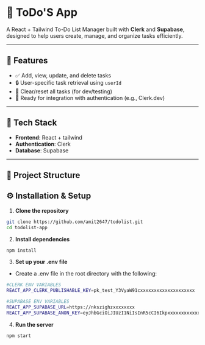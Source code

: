 # 📝 ToDo'S App

A React + Tailwind To-Do List Manager built with **Clerk** and **Supabase**, designed to help users create, manage, and organize tasks efficiently.

---

## 🚀 Features
- ✅ Add, view, update, and delete tasks
- 🔒 User-specific task retrieval using `userId`
- 🧹 Clear/reset all tasks (for dev/testing)
- 🔐 Ready for integration with authentication (e.g., Clerk.dev)
---

## 🧰 Tech Stack
- **Frontend**: React + tailwind 
- **Authentication**: Clerk
- **Database**: Supabase

---

## 📂 Project Structure

## ⚙️ Installation & Setup

1. **Clone the repository**

```bash
git clone https://github.com/amit2647/todolist.git
cd todolist-app
```

2. **Install dependencies**

```bash
npm install
```

3. **Set up your .env file**

- Create a .env file in the root directory with the following:

```bash
#CLERK ENV VARIABLES
REACT_APP_CLERK_PUBLISHABLE_KEY=pk_test_Y3VyaW91cxxxxxxxxxxxxxxxxxxxx

#SUPABASE ENV VARIABLES
REACT_APP_SUPABASE_URL=https://nkszighzxxxxxxxx
REACT_APP_SUPABASE_ANON_KEY=eyJhbGciOiJIUzI1NiIsInR5cCI6Ikpxxxxxxxxxxxxxxxxxxxxxxxx
```

4. **Run the server**

```bash
npm start
```
